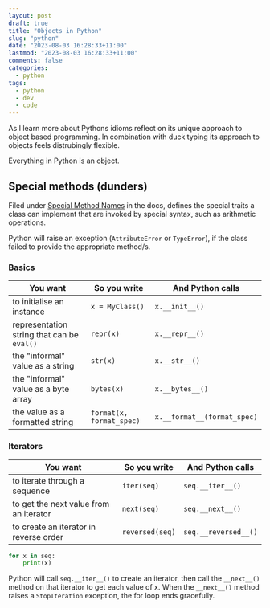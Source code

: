 ```yaml
---
layout: post
draft: true
title: "Objects in Python"
slug: "python"
date: "2023-08-03 16:28:33+11:00"
lastmod: "2023-08-03 16:28:33+11:00"
comments: false
categories:
  - python
tags:
  - python
  - dev
  - code
---
```


As I learn more about Pythons idioms reflect on its unique approach to object based programming. In combination with duck typing its approach to objects feels distrubingly flexible.

Everything in Python is an object.

## Special methods (dunders)

Filed under [Special Method Names](https://docs.python.org/3/reference/datamodel.html#special-method-names) in the docs, defines the special traits a class can implement that are invoked by special syntax, such as arithmetic operations.

Python will raise an exception (`AttributeError` or `TypeError`), if the class failed to provide the appropriate method/s.

### Basics

| You want                                   | So you write             | And Python calls            |
| ------------------------------------------ | ------------------------ | --------------------------- |
| to initialise an instance                  | `x = MyClass()`          | `x.__init__()`              |
| representation string that can be `eval()` | `repr(x)`                | `x.__repr__()`              |
| the "informal" value as a string           | `str(x)`                 | `x.__str__()`               |
| the "informal" value as a byte array       | `bytes(x)`               | `x.__bytes__()`             |
| the value as a formatted string            | `format(x, format_spec)` | `x.__format__(format_spec)` |

### Iterators

| You want                               | So you write    | And Python calls     |
| -------------------------------------- | --------------- | -------------------- |
| to iterate through a sequence          | `iter(seq)`     | `seq.__iter__()`     |
| to get the next value from an iterator | `next(seq)`     | `seq.__next__()`     |
| to create an iterator in reverse order | `reversed(seq)` | `seq.__reversed__()` |

```python
for x in seq:
    print(x)
```

Python will call `seq.__iter__()` to create an iterator, then call the `__next__()` method on that iterator to get each value of x. When the `__next__()` method raises a `StopIteration` exception, the for loop ends gracefully.
